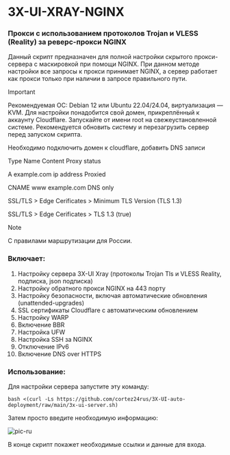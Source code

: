 # 3X-UI-XRAY-NGINX

### Прокси с использованием протоколов Trojan и VLESS (Reality) за реверс-прокси NGINX
Данный скрипт предназначен для полной настройки скрытого прокси-сервера с маскировкой при помощи NGINX. При данном методе настройки все запросы к прокси принимает NGINX, а сервер работает как прокси только при наличии в запросе правильного пути.

> [!IMPORTANT]
> Рекомендуемая ОС: Debian 12 или Ubuntu 22.04/24.04, виртуализация — KVM. Для настройки понадобится свой домен, прикреплённый к аккаунту Cloudflare. Запускайте от имени root на свежеустановленной системе. Рекомендуется обновить систему и перезагрузить сервер перед запуском скрипта.
>
> Необходимо подключить домен к cloudflare, добавить DNS записи
> >
> Type    Name          Content       Proxy status
> 
> A       example.com   ip address    Proxied
> 
> CNAME   www           example.com   DNS only
>
> SSL/TLS > Edge Cerificates > Minimum TLS Version (TLS 1.3)
>
> SSL/TLS > Edge Cerificates > TLS 1.3 (true) 

> [!NOTE]
> С правилами маршрутизации для России.

### Включает:
1) Настройку сервера 3X-UI Xray (протоколы Trojan Tls и VLESS Reality, подписка, json подписка)
2) Настройку обратного прокси NGINX на 443 порту
3) Настройку безопасности, включая автоматические обновления (unattended-upgrades)
4) SSL сертификаты Cloudflare с автоматическим обновлением
5) Настройку WARP
6) Включение BBR
7) Настройка UFW
8) Настройка SSH за NGINX
9) Отключение IPv6
10) Включение DNS over HTTPS 
 
### Использование:

Для настройки сервера запустите эту команду:

```
bash <(curl -Ls https://github.com/cortez24rus/3X-UI-auto-deployment/raw/main/3x-ui-server.sh)
```

Затем просто введите необходимую информацию:

![pic-ru](https://github.com/cortez24rus/3X-UI-auto-deployment/blob/main/Screenshot%20settings.png)

В конце скрипт покажет необходимые ссылки и данные для входа.
